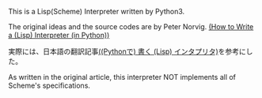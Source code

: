 This is a Lisp(Scheme) Interpreter written by Python3.

The original ideas and the source codes are by Peter Norvig.
[(How to Write a (Lisp) Interpreter (in Python))](http://norvig.com/lispy.html)


実際には、日本語の翻訳記事[((Pythonで) 書く (Lisp) インタプリタ)](http://www.aoky.net/articles/peter_norvig/lispy.htm)を参考にした。

As written in the original article, this interpreter NOT implements all of Scheme's specifications.
